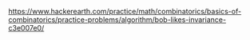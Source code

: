 https://www.hackerearth.com/practice/math/combinatorics/basics-of-combinatorics/practice-problems/algorithm/bob-likes-invariance-c3e007e0/
